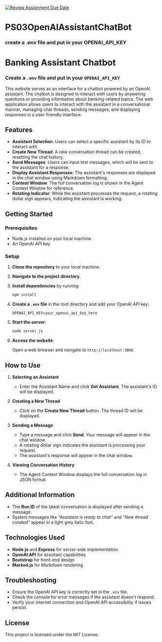 [![Review Assignment Due Date](https://classroom.github.com/assets/deadline-readme-button-22041afd0340ce965d47ae6ef1cefeee28c7c493a6346c4f15d667ab976d596c.svg)](https://classroom.github.com/a/ZjtTJ8eb)
# PS03OpenAIAssistantChatBot
### create a .env file and put in your OPENAI_API_KEY

# Banking Assistant Chatbot

### Create a `.env` file and put in your `OPENAI_API_KEY`

This website serves as an interface for a chatbot powered by an OpenAI assistant. The chatbot is designed to interact with users by answering questions or providing information about banking-related topics. The web application allows users to interact with the assistant in a conversational manner, managing chat threads, sending messages, and displaying responses in a user-friendly interface.

## Features

- **Assistant Selection**: Users can select a specific assistant by its ID to interact with.
- **Create New Thread**: A new conversation thread can be created, resetting the chat history.
- **Send Messages**: Users can input text messages, which will be sent to the assistant for a response.
- **Display Assistant Responses**: The assistant's responses are displayed in the chat window using Markdown formatting.
- **Context Window**: The full conversation log is shown in the Agent Context Window for reference.
- **Rotating Indicator**: While the assistant processes the request, a rotating dollar sign appears, indicating the assistant is working.

## Getting Started

### Prerequisites

- Node.js installed on your local machine
- An OpenAI API key

### Setup

1. **Clone the repository** to your local machine.

2. **Navigate to the project directory**.

3. **Install dependencies** by running:

    ```bash
    npm install
    ```

4. **Create a `.env` file** in the root directory and add your OpenAI API key:

    ```
    OPENAI_API_KEY=your_openai_api_key_here
    ```

5. **Start the server**:

    ```bash
    node server.js
    ```

6. **Access the website**:

    Open a web browser and navigate to `http://localhost:3000`.

## How to Use

1. **Selecting an Assistant**

    - Enter the Assistant Name and click **Get Assistant**. The assistant's ID will be displayed.

2. **Creating a New Thread**

    - Click on the **Create New Thread** button. The thread ID will be displayed.

3. **Sending a Message**

    - Type a message and click **Send**. Your message will appear in the chat window.
    - A rotating dollar sign indicates the assistant is processing your request.
    - The assistant's response will appear in the chat window.

4. **Viewing Conversation History**

    - The Agent Context Window displays the full conversation log in JSON format.

## Additional Information

- The **Run ID** of the latest conversation is displayed after sending a message.
- System messages like *"Assistant is ready to chat"* and *"New thread created"* appear in a light grey italic font.

## Technologies Used

- **Node.js** and **Express** for server-side implementation
- **OpenAI API** for assistant capabilities
- **Bootstrap** for front-end design
- **Marked.js** for Markdown rendering

## Troubleshooting

- Ensure the OpenAI API key is correctly set in the `.env` file.
- Check the console for error messages if the assistant doesn't respond.
- Verify your internet connection and OpenAI API accessibility if issues persist.

## License

This project is licensed under the MIT License.


